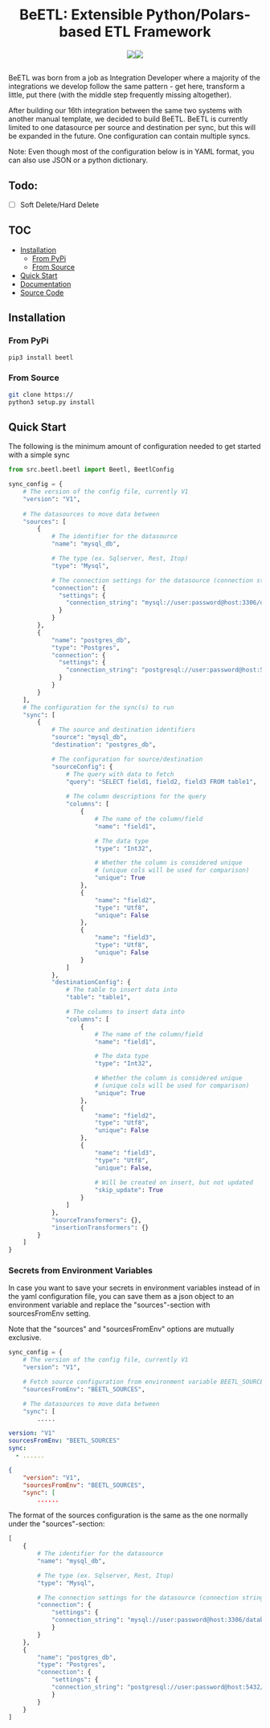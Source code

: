 <h1 style="width: 100%; text-align: center; margin-bottom: 20px; border-bottom: 0px;">BeETL: Extensible Python/Polars-based ETL Framework</h1>
<p style="text-align: center; margin-bottom: 30px;"><img src="./_static/BeETL.png" style="max-width: 400px;" alt=" "><img src="./docs/_static/BeETL.png" style="max-width: 400px;" alt=" "><br/></p>
BeETL was born from a job as Integration Developer where a majority of the integrations we develop follow the same pattern - get here, transform a little, put there (with the middle step frequently missing altogether). 

After building our 16th integration between the same two systems with another manual template, we decided to build BeETL. BeETL is currently limited to one datasource per source and destination per sync, but this will be expanded in the future. One configuration can contain multiple syncs.

Note: Even though most of the configuration below is in YAML format, you can also use JSON or a python dictionary.

## Todo:
- [ ] Soft Delete/Hard Delete

## TOC
- [Installation](#installation)
  - [From PyPi](#from-pypi)
  - [From Source](#from-source)
- [Quick Start](#quick-start)
- [Documentation](https://beetl.hoglan.dev/en/latest/)
- [Source Code](https://github.com/hoglandets-it/beetl)

## Installation
### From PyPi
```bash
pip3 install beetl
```

### From Source
```bash
git clone https://
python3 setup.py install
```

## Quick Start
The following is the minimum amount of configuration needed to get started with a simple sync

```python
from src.beetl.beetl import Beetl, BeetlConfig

sync_config = {
    # The version of the config file, currently V1
    "version": "V1",
    
    # The datasources to move data between
    "sources": [
        {
            # The identifier for the datasource
            "name": "mysql_db",

            # The type (ex. Sqlserver, Rest, Itop)
            "type": "Mysql",

            # The connection settings for the datasource (connection string or host/user/password)
            "connection": {
              "settings": {
                "connection_string": "mysql://user:password@host:3306/database"
              }
            }
        },
        {
            "name": "postgres_db",
            "type": "Postgres",
            "connection": {
              "settings": {
                "connection_string": "postgresql://user:password@host:5432/database"
              }
            }
        }
    ],
    # The configuration for the sync(s) to run
    "sync": [
        {
            # The source and destination identifiers
            "source": "mysql_db",
            "destination": "postgres_db",

            # The configuration for source/destination
            "sourceConfig": {
                # The query with data to fetch
                "query": "SELECT field1, field2, field3 FROM table1",
                
                # The column descriptions for the query
                "columns": [
                    {
                        # The name of the column/field
                        "name": "field1",

                        # The data type
                        "type": "Int32",

                        # Whether the column is considered unique
                        # (unique cols will be used for comparison)
                        "unique": True
                    },
                    {
                        "name": "field2",
                        "type": "Utf8",
                        "unique": False
                    },
                    {
                        "name": "field3",
                        "type": "Utf8",
                        "unique": False
                    }
                ]
            },
            "destinationConfig": {
                # The table to insert data into
                "table": "table1",

                # The columns to insert data into
                "columns": [
                    {
                        # The name of the column/field
                        "name": "field1",

                        # The data type
                        "type": "Int32",

                        # Whether the column is considered unique
                        # (unique cols will be used for comparison)
                        "unique": True
                    },
                    {
                        "name": "field2",
                        "type": "Utf8",
                        "unique": False
                    },
                    {
                        "name": "field3",
                        "type": "Utf8",
                        "unique": False,
                        
                        # Will be created on insert, but not updated
                        "skip_update": True
                    }
                ]
            },
            "sourceTransformers": {},
            "insertionTransformers": {}
        }
    ]
}
```

### Secrets from Environment Variables
In case you want to save your secrets in environment variables instead of in the yaml configuration file, you can save them as a json object to an environment variable and replace the "sources"-section with sourcesFromEnv setting.

Note that the "sources" and "sourcesFromEnv" options are mutually exclusive.

```python
sync_config = {
    # The version of the config file, currently V1
    "version": "V1",

    # Fetch source configuration from environment variable BEETL_SOURCES
    "sourcesFromEnv": "BEETL_SOURCES",

    # The datasources to move data between
    "sync": [
        .....
```

```yaml
version: "V1"
sourcesFromEnv: "BEETL_SOURCES"
sync:
  - ......
```

```json
{
    "version": "V1",
    "sourcesFromEnv": "BEETL_SOURCES",
    "sync": [
        ......
```

The format of the sources configuration is the same as the one normally under the "sources"-section:

```python
[
    {
        # The identifier for the datasource
        "name": "mysql_db",

        # The type (ex. Sqlserver, Rest, Itop)
        "type": "Mysql",

        # The connection settings for the datasource (connection string or host/user/password)
        "connection": {
            "settings": {
            "connection_string": "mysql://user:password@host:3306/database"
            }
        }
    },
    {
        "name": "postgres_db",
        "type": "Postgres",
        "connection": {
            "settings": {
            "connection_string": "postgresql://user:password@host:5432/database"
            }
        }
    }
]
```